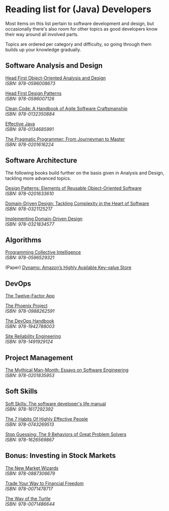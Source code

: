 # Reading list for (Java) Developers
Most items on this list pertain to software development and design,
but occasionally there's also room for other topics as good developers
know their way around all involved parts.

Topics are ordered per category and difficulty, so going through them builds up your knowledge gradually.


## Software Analysis and Design
[Head First Object-Oriented Analysis and Design](https://www.amazon.com/Head-First-Object-Oriented-Analysis-Design/dp/0596008678)  
_ISBN: 978-0596008673_

[Head First Design Patterns](https://www.amazon.com/Head-First-Design-Patterns-Brain-Friendly/dp/0596007124)  
_ISBN: 978-0596007126_

[Clean Code: A Handbook of Agile Software Craftsmanship](https://www.amazon.com/Clean-Code-Handbook-Software-Craftsmanship/dp/0132350882)  
_ISBN: 978-0132350884_

[Effective Java](https://www.amazon.com/Effective-Java-3rd-Joshua-Bloch/dp/0134685997)  
_ISBN: 978-0134685991_

[The Pragmatic Programmer: From Journeyman to Master](https://www.amazon.com/Pragmatic-Programmer-Journeyman-Master/dp/020161622X)  
_ISBN: 978-0201616224_


## Software Architecture
The following books build further on the basis given in Analysis and Design, tackling more advanced topics.

[Design Patterns: Elements of Reusable Object-Oriented Software](https://www.amazon.com/Design-Patterns-Elements-Reusable-Object-Oriented/dp/0201633612)  
_ISBN: 978-0201633610_

[Domain-Driven Design: Tackling Complexity in the Heart of Software](https://www.amazon.com/Domain-Driven-Design-Tackling-Complexity-Software/dp/0321125215)  
_ISBN: 978-0321125217_

[Implementing Domain-Driven Design](https://www.amazon.com/Implementing-Domain-Driven-Design-Vaughn-Vernon/dp/0321834577)  
_ISBN: 978-0321834577_

## Algorithms
[Programming Collective Intelligence](https://www.amazon.com/Programming-Collective-Intelligence-Building-Applications/dp/0596529325)  
_ISBN: 978-0596529321_

(Paper) [Dynamo: Amazon’s Highly Available Key-value Store](https://www.allthingsdistributed.com/files/amazon-dynamo-sosp2007.pdf)


## DevOps
[The Twelve-Factor App](https://12factor.net/)

[The Phoenix Project](https://www.amazon.com/Phoenix-Project-DevOps-Helping-Business/dp/0988262592)  
_ISBN: 978-0988262591_

[The DevOps Handbook](https://www.amazon.com/DevOps-Handbook-World-Class-Reliability-Organizations/dp/1942788002)  
_ISBN: 978-1942788003_

[Site Reliability Engineering](https://landing.google.com/sre/book/index.html)  
_ISBN: 978-1491929124_


## Project Management
[The Mythical Man-Month: Essays on Software Engineering](https://www.amazon.com/Mythical-Man-Month-Software-Engineering-Anniversary/dp/0201835959)  
_ISBN: 978-0201835953_


## Soft Skills
[Soft Skills: The software developer's life manual](https://www.amazon.com/Soft-Skills-software-developers-manual/dp/1617292397)  
_ISBN: 978-1617292392_

[The 7 Habits Of Highly Effective People](https://www.amazon.com/Habits-Highly-Effective-People-Powerful/dp/0743269519)  
_ISBN: 978-0743269513_

[Stop Guessing: The 9 Behaviors of Great Problem Solvers](https://www.amazon.com/Stop-Guessing-Behaviors-Problem-Solvers/dp/162656986X)  
_ISBN: 978-1626569867_


## Bonus: Investing in Stock Markets
[The New Market Wizards](https://www.amazon.com/New-Market-Wizards-Conversations-Americas/dp/0887306675)  
_ISBN: 978-0887306679_

[Trade Your Way to Financial Freedom](https://www.amazon.com/Trade-Your-Way-Financial-Freedom/dp/007147871X)  
_ISBN: 978-0071478717_

[The Way of the Turtle](https://www.amazon.com/Way-Turtle-Methods-Ordinary-Legendary-ebook/dp/B00B22SBS8)  
_ISBN: 978-0071486644_
